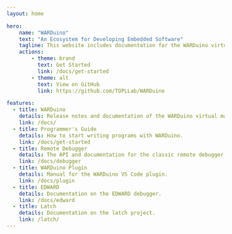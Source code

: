 ```yaml
---
layout: home

hero:
    name: "WARDuino"
    text: "An Ecosystem for Developing Embedded Software"
    tagline: This website includes documentation for the WARDuino virtual machine and related projects.
    actions:
        - theme: brand
          text: Get Started
          link: /docs/get-started
        - theme: alt
          text: View on GitHub
          link: https://github.com/TOPLLab/WARDuino

features:
  - title: WARDuino
    details: Release notes and documentation of the WARDuino virtual machine.
    link: /docs/
  - title: Programmer's Guide
    details: How to start writing programs with WARDuino.
    link: /docs/get-started
  - title: Remote Debugger
    details: The API and documentation for the classic remote debugger of WARDuino.
    link: /docs/debugger
  - title: WARDuino Plugin
    details: Manual for the WARDuino VS Code plugin.
    link: /docs/plugin
  - title: EDWARD
    details: Documentation on the EDWARD debugger.
    link: /docs/edward
  - title: Latch
    details: Documentation on the latch project.
    link: /latch/
---
```

